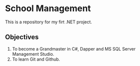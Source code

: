 # School Management
This is a repository for my firt .NET project.

## Objectives

1. To become a Grandmaster in C#, Dapper and MS SQL Server Management Studio.
2. To learn Git and Github.